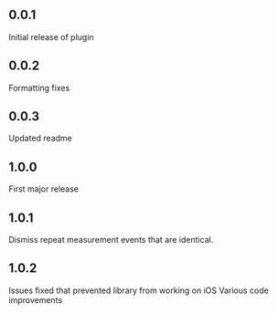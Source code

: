 ## 0.0.1

Initial release of plugin

## 0.0.2

Formatting fixes

## 0.0.3

Updated readme

## 1.0.0

First major release

## 1.0.1

Dismiss repeat measurement events that are identical.

## 1.0.2

Issues fixed that prevented library from working on iOS
Various code improvements

